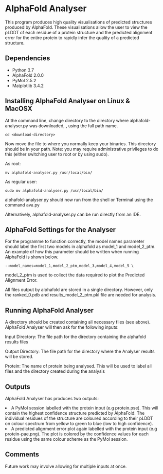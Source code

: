 <h1 id="alphafold-analyser">AlphaFold Analyser</h1>
<p>This program produces high quality visualisations of predicted structures produced by AlphaFold. These visualisations allow the user to view the pLDDT of each residue of a protein structure and the predicted alignment error for the entire protein to rapidly infer the quality of a predicted structure.</p>
<h2 id="dependencies">Dependencies</h2>
<ul>
<li>Python 3.7</li>
<li>AlphaFold 2.0.0</li>
<li>PyMol 2.5.2</li>
<li>Matplotlib 3.4.2</li>
</ul>
<h2 id="installing-alphafold-analyser-on-linux-macosx">Installing AlphaFold Analyser on Linux &amp; MacOSX</h2>
<p>At the command line, change directory to the directory where alphafold-analyser.py was downloaded, <download-directory>, using the full path name.</p>
<pre><code>cd &lt;download-directory&gt;</code></pre>
<p>Now move the file to where you normally keep your binaries. This directory should be in your path. Note: you may require administrative privileges to do this (either switching user to root or by using sudo).</p>
<p>As root:</p>
<pre><code>mv alphafold-analyser.py /usr/local/bin/</code></pre>
<p>As regular user:</p>
<pre><code>sudo mv alphafold-analyser.py /usr/local/bin/</code></pre>
<p>alphafold-analyser.py should now run from the shell or Terminal using the command ava.py</p>
<p>Alternatively, alphafold-analyser.py can be run directly from an IDE.</p>
<h2 id="alphafold-settings-for-the-analyser">AlphaFold Settings for the Analyser</h2>
<p>For the programme to function correctly, the model names parameter should label the first two models in alphafold as model_1 and model_2_ptm. An example of how this parameter should be written when running AlphaFold is shown below.</p>
<pre><code>--model_names=model_1,model_2_ptm,model_3,model_4,model_5 \</code></pre>
<p>model_2_ptm is used to collect the data required to plot the Predicted Alignment Error.</p>
<p>All files output by alphafold are stored in a single directory. However, only the ranked_0.pdb and results_model_2_ptm.pkl file are needed for analysis.</p>
<h2 id="running-alphafold-analyser">Running AlphaFold Analyser</h2>
<p>A directory should be created containing all necessary files (see above). AlphaFold Analyser will then ask for the following inputs:</p>

Input Directory: The file path for the directory containing the alphafold results files

Output Directory: The file path for the directory where the Analyser results will be
                    stored.
                    
Protein: The name of protein being analysed. This will be used to label all files
           and the directory created during the analysis


<h2 id="outputs">Outputs</h2>
<p>AlphaFold Analyser has produces two outputs:</p>

<li>A PyMol session labelled with the protein input (e.g protein.pse). This will  contain the highest confidence structure predicted by AlphaFold. The individual residues of the structure are coloured according to their pLDDT on colour spectrum from yellow to green to blue (low to high confidence).</li>

<li>A predicted alignment error plot again labelled with the protein input (e.g protein-pae.png). The plot is colored by the confidence values for each residue using the same colour scheme as the PyMol session.</li>
<h2 id="comments">Comments</h2>
<p>Future work may involve allowing for multiple inputs at once.</p>
